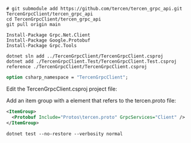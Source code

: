 
```shell
# git submodule add https://github.com/tercen/tercen_grpc_api.git TercenGrpcClient/tercen_grpc_api
cd TercenGrpcClient/tercen_grpc_api
git pull origin main
```

```shell
Install-Package Grpc.Net.Client
Install-Package Google.Protobuf
Install-Package Grpc.Tools

dotnet sln add ../TercenGrpcClient/TercenGrpcClient.csproj
dotnet add ./TercenGrpcClient.Test/TercenGrpcClient.Test.csproj reference ./TercenGrpcClient/TercenGrpcClient.csproj  
```
 
```protobuf
option csharp_namespace = "TercenGrpcClient";
```

Edit the TercenGrpcClient.csproj project file:

Add an item group with a <Protobuf> element that refers to the tercen.proto file:
```xml
<ItemGroup>
  <Protobuf Include="Protos\tercen.proto" GrpcServices="Client" />
</ItemGroup>
```


```shell
dotnet test --no-restore --verbosity normal
```
